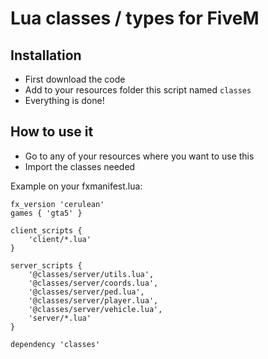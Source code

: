 # Lua classes / types for FiveM

## Installation
- First download the code
- Add to your resources folder this script named `classes`
- Everything is done!

## How to use it
- Go to any of your resources where you want to use this
- Import the classes needed

Example on your fxmanifest.lua:
```
fx_version 'cerulean'
games { 'gta5' }

client_scripts {
	'client/*.lua'
}

server_scripts {
	'@classes/server/utils.lua',
	'@classes/server/coords.lua',
	'@classes/server/ped.lua',
	'@classes/server/player.lua',
	'@classes/server/vehicle.lua',
	'server/*.lua'
}

dependency 'classes'
```
